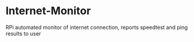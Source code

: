 # Internet-Monitor
RPi automated monitor of internet connection, reports speedtest and ping results to user
